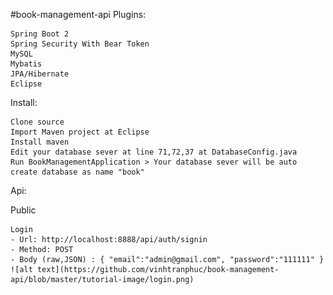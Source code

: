 #book-management-api
  Plugins:

    Spring Boot 2
    Spring Security With Bear Token
    MySQL
    Mybatis
    JPA/Hibernate
    Eclipse
  Install:

    Clone source
    Import Maven project at Eclipse
    Install maven
    Edit your database sever at line 71,72,37 at DatabaseConfig.java
    Run BookManagementApplication > Your database sever will be auto create database as name "book"
Api:

  Public

    Login
    - Url: http://localhost:8888/api/auth/signin
    - Method: POST
    - Body (raw,JSON) : { "email":"admin@gmail.com", "password":"111111" }
    ![alt text](https://github.com/vinhtranphuc/book-management-api/blob/master/tutorial-image/login.png)
    
   
